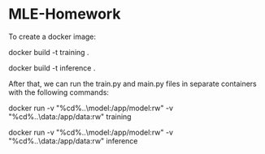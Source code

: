 # MLE-Homework

To create a docker image:

docker build -t training .

docker build -t inference .

After that, we can run the train.py and main.py files in separate containers with the following commands: 

docker run -v "%cd%\..\model:/app/model:rw" -v "%cd%\..\data:/app/data:rw" training

docker run -v "%cd%\..\model:/app/model:rw" -v "%cd%\..\data:/app/data:rw" inference

